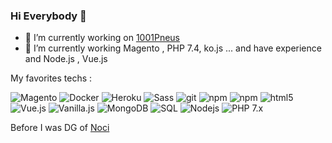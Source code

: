 ### Hi Everybody 👋


- 🔭 I’m currently working on  <a href="https://www.1001pneus.fr/" > 1001Pneus</a>
- 🌱 I’m currently working Magento , PHP 7.4, ko.js ... and have experience and Node.js , Vue.js 

My favorites techs : 
<p>
<img alt="Magento" src="https://img.shields.io/badge/-Magento-472b2b?style=flat-square&logo=magento&logoColor=000000)" />
<img alt="Docker" src="https://img.shields.io/badge/-Docker-46a2f1?style=flat-square&logo=docker&logoColor=white" /> 
<img alt="Heroku" src="https://img.shields.io/badge/-Heroku-430098?style=flat-square&logo=heroku&logoColor=white" />

<img alt="Sass" src="https://img.shields.io/badge/-Sass-CC6699?style=flat-square&logo=sass&logoColor=white" />
<img alt="git" src="https://img.shields.io/badge/-Git-F05032?style=flat-square&logo=git&logoColor=white" />
<img alt="npm" src="https://img.shields.io/badge/-NPM-CB3837?style=flat-square&logo=npm&logoColor=white" />
<img alt="npm" src="https://img.shields.io/badge/-Yarn-9c0705?style=flat-square&logo=yarn&logoColor=white" />


<img alt="html5" src="https://img.shields.io/badge/-HTML5-E34F26?style=flat-square&logo=html5&logoColor=white" />
<img alt="Vue.js" src="https://img.shields.io/badge/-Vue-048b9a?style=flat-square&logo=vue.js&logoColor=white" />
<img alt="Vanilla.js" src="https://img.shields.io/badge/-Vanilla-yellow?style=flat-square&logo=javascript&logoColor=white" />


<img alt="MongoDB" src="https://img.shields.io/badge/-MongoDB-13aa52?style=flat-square&logo=mongodb&logoColor=white" />
<img alt="SQL" src="https://img.shields.io/badge/-SQL-violet?style=flat-square&logo=Mysql&logoColor=black" />


<img alt="Nodejs" src="https://img.shields.io/badge/-Nodejs-43853d?style=flat-square&logo=Node.js&logoColor=white" />
<img alt="PHP 7.x" src="https://img.shields.io/badge/-PHP 7x-FFC0CB?style=flat-square&logo=php&logoColor=black" />

</p>

Before I was DG of <a href="https://www.noci.io/"> Noci </a>
